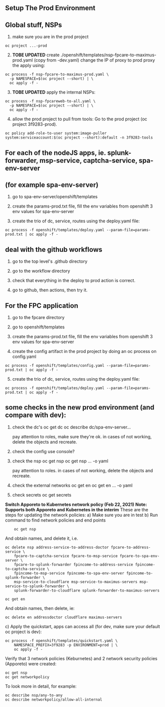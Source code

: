 
## Setup The Prod Environment

## Global stuff, NSPs

1. make sure you are in the prod project
```console
oc project ...-prod
```

2. **TOBE UPDATED** create ./openshift/templates/nsp-fpcare-to-maximus-prod.yaml  (copy from -dev.yaml)
   change the IP of proxy to prod proxy
   the apply using:
```console
oc process -f nsp-fpcare-to-maximus-prod.yaml \
  -p NAMESPACE=$(oc project --short) | \
  oc apply -f -
```

3. **TOBE UPDATED** apply the internal NSPs:
```console
oc process -f nsp-fpcareweb-to-all.yaml \
  -p NAMESPACE=$(oc project --short) | \
  oc apply -f -
```
4. allow the prod project to pull from tools:
   Go to the prod project (oc project 3f9283-prod).
```console
oc policy add-role-to-user system:image-puller system:serviceaccount:$(oc project --short):default -n 3f9283-tools
```

## For each of the nodeJS apps, ie. splunk-forwarder, msp-service, captcha-service, spa-env-server
## (for example spa-env-server)

1. go to spa-env-server/openshift/templates

2. create the params-prod.txt file, fill the env variables from openshift 3 env values for spa-env-server

3. create the trio of dc, service, routes using the deploy.yaml file:
```console
oc process -f openshift/templates/deploy.yaml --param-file=params-prod.txt | oc apply -f -
```

## deal with the github workflows

1. go to the top level's .github directory

2. go to the workflow directory

3. check that everything in the deploy to prod action is correct.

4. go to github, then actions, then try it.


## For the FPC application

1. go to the fpcare directory

2. go to openshift/templates

3. create the params-prod.txt file, fill the env variables from openshift 3 env values for spa-env-server

4. create the config artifact in the prod project by doing an oc process on config.yaml
```console
oc process -f openshift/templates/config.yaml --param-file=params-prod.txt | oc apply -f -
```
5. create the trio of dc, service, routes using the deploy.yaml file:
```console
oc process -f openshift/templates/deploy.yaml --param-file=params-prod.txt | oc apply -f -
```

## some checks in the new prod environment (and compare with dev):

1. check the dc's
   oc get dc
   oc describe dc/spa-env-server...

   pay attention to roles, make sure they're ok.
   in cases of not working, delete the objects and recreate.

2. check the config
   use console?

3. check the nsp
   oc get nsp
   oc get nsp ... -o yaml

   pay attention to roles.
   in cases of not working, delete the objects and recreate.

4. check the external networks
   oc get en
   oc get en ... -o yaml

5. check secrets
   oc get secrets

**Switch Apporeto to Kubernetes network policy (Feb 22, 2021)**
**Note: Supports both Apporeto and Kubernetes in the interim**
These are the steps for updating the network policies:
a) Make sure you are in test
b) Run command to find network policies and end points
```console
    oc get nsp
```

And obtain names, and delete it, i.e.
```console
oc delete nsp address-service-to-address-doctor fpcare-to-address-service \ 
    fpcare-to-captcha-service fpcare-to-msp-service fpcare-to-spa-env-server \
    fpcare-to-splunk-forwarder fpincome-to-address-service fpincome-to-captcha-service \
    fpincome-to-msp-service fpincome-to-spa-env-server fpincome-to-splunk-forwarder \
    msp-service-to-cloudflare msp-service-to-maximus-servers msp-service-to-splunk-forwarder \
    splunk-forwarder-to-cloudflare splunk-forwarder-to-maximus-servers

oc get en
```

And obtain names, then delete, ie:
```console
oc delete en addressdoctor cloudflare maximus-servers

```

c) Apply the quickstart, apps can access all (for dev, make sure your default oc project is dev):

```console
oc process -f openshift/templates/quickstart.yaml \
    NAMESPACE_PREFIX=3f9283 -p ENVIRONMENT=prod | \
    oc apply -f -
```

Verify that 3 network policies (Keburnetes) and 2 network security policies (Apporeto) were created:
```console
oc get nsp
oc get networkpolicy
```

To look more in detail, for example:
```console
oc describe nsp/any-to-any
oc describe networkpolicy/allow-all-internal
```